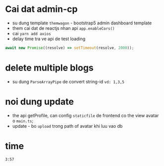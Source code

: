 # Cai dat admin-cp

- su dung template `themwagon` - bootstrap5 admin dashboard template
- them cai dat de reactjs nhan api `app.enableCors()`
- cai `yarn add axios`
- delay time tra ve api de test loading

```javascript
await new Promise((resolve) => setTimeout(resolve, 2000));
```

# delete multiple blogs

- su dung `ParseArrayPipe` de convert string-id `vd: 1,3,5`

# noi dung update

- the api getProfile, can config `staticfile` de frontend co the view avatar o `main.ts`;
- update - bo `upload` trong path of avatar khi luu vao db

# time

`3:57`
